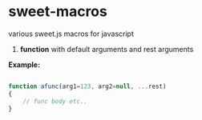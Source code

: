 sweet-macros
============

various sweet.js macros for javascript


1. **function** with default arguments and rest arguments

**Example:**

```javascript

function afunc(arg1=123, arg2=null, ...rest)
{
    // func body etc..
}

```
